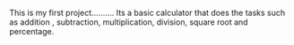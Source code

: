 This is my first project..........
Its a basic calculator that does the tasks such as addition , subtraction, multiplication, division, square root and percentage.
